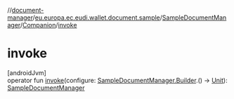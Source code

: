 //[document-manager](../../../../index.md)/[eu.europa.ec.eudi.wallet.document.sample](../../index.md)/[SampleDocumentManager](../index.md)/[Companion](index.md)/[invoke](invoke.md)

# invoke

[androidJvm]\
operator fun [invoke](invoke.md)(configure: [SampleDocumentManager.Builder](../-builder/index.md).() -&gt; [Unit](https://kotlinlang.org/api/latest/jvm/stdlib/kotlin/-unit/index.html)): [SampleDocumentManager](../index.md)
